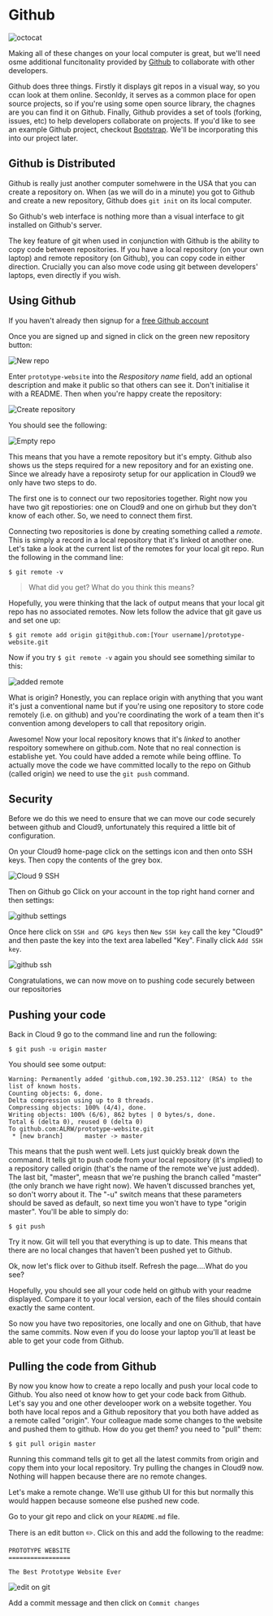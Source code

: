 Github
=======

![octocat](../images/octocat.png)

Making all of these changes on your local computer is great, but we'll need osme additional funcitonality provided by [Github](https://github.com/) to collaborate with other developers.

Github does three things. Firstly it displays git repos in a visual way, so you ccan look at them online. Seconldy, it serves as a common place for open source projects, so if you're using some open source library, the chagnes are you can find it on Github. Finally, Github provides a set of tools (forking, issues, etc) to help developers collaborate on projects. If you'd like to see an example Github project, checkout [Bootstrap](https://github.com/twbs/bootstrap). We'll be incorporating this into our project later.

Github is Distributed 
--------------------
Github is really just another computer somehwere in the USA that you can create a repository on. When (as we will do in a minute) you got to Github and create a new repository, Github does `git init` on its local computer.

So Github's web interface is nothing more than a visual interface to git installed on Github's server.

The key feature of git when used in conjunction with Github is the ability to copy code between repositories. If you have a local repository (on your own laptop) and remote repository (on Github), you can copy code in either direction. Crucially you can also move code using git between developers' laptops, even directly if you wish.

Using Github
------------

If you haven't already then signup for a [free Github account](https://github.com/join)

Once you are signed up and signed in click on the green new repository button:

![New repo](../images/newRepo.png)

Enter `prototype-website` into the *Respository name* field, add an optional description and make it public so that others can see it. Don't initialise it with a README. Then when you're happy create the repository:

![Create repository](../images/repoSetup)

You should see the following:

![Empty repo](../images/emptyRepo)

This means that you have a remote repository but it's empty. Github also shows us the steps required for a new repository and for an existing one. Since we already have a reposiroty setup for our application in Cloud9 we only have two steps to do.

The first one is to connect our two repositories together. Right now you have two git repostiories: one on Cloud9 and one on girhub but they don't know of each other. So, we need to connect them first.

Connecting two repositories is done by creating something called a *remote*. This is simply a record in a local repository that it's linked ot another one. Let's take a look at the current list of the remotes for your local git repo. Run the following in the command line:

```
$ git remote -v
```

> What did you get? What do you think this means?

Hopefully, you were thinking that the lack of output means that your local git repo has no associated remotes. Now lets follow the advice that git gave us and set one up:

```
$ git remote add origin git@github.com:[Your username]/prototype-website.git
```

Now if you try `$ git remote -v` again you should see something similar to this:

![added remote](../images/addedRemote.png)

What is origin? Honestly, you can replace origin with anything that you want it's just a conventional name but if you're using one repository to store code remotely (i.e. on github) and you're coordinating the work of a team then it's convention among developers to call that repository origin.

Awesome! Now your local repository knows that it's *linked* to another respoitory somewhere on github.com. Note that no real connection is establishe yet. You could have added a remote while being offline. To actually move the code we have committed locally to the repo on Github (called origin) we need to use the `git push` command. 

Security
--------

Before we do this we need to ensure that we can move our code securely between github and Cloud9, unfortunately this required a little bit of configuration.

On your Cloud9 home-page click on the settings icon and then onto SSH keys. Then copy the contents of the grey box.

![Cloud 9 SSH](../images/cloud9SSH.png)

Then on Github go Click on your account in the top right hand corner and then settings:

![github settings](../images/githubSettings.png)

Once here click on `SSH and GPG keys` then `New SSH key` call the key "Cloud9" and then paste the key into the text area labelled "Key". Finally click `Add SSH key`. 

![github ssh](../images/githubSSH.png)

Congratulations, we can now move on to pushing code securely between our repositories

Pushing your code
---------------

Back in Cloud 9 go to the command line and run the following:

```
$ git push -u origin master
```

You should see some output:

```
Warning: Permanently added 'github.com,192.30.253.112' (RSA) to the list of known hosts.
Counting objects: 6, done.
Delta compression using up to 8 threads.
Compressing objects: 100% (4/4), done.
Writing objects: 100% (6/6), 862 bytes | 0 bytes/s, done.
Total 6 (delta 0), reused 0 (delta 0)
To github.com:ALRW/prototype-website.git
 * [new branch]      master -> master
 ```

 This means that the push went well. Lets just quickly break down the command. It tells git to push code from your local repository (it's implied) to a repository called origin (that's the name of the remote we've just added). The last bit, "master", measn that we're pushing the branch called "master" (the only branch we have right now). We haven't discussed branches yet, so don't worry about it. The "-u" switch means that these parameters should be saved as default, so next time you won't have to type "origin master". You'll be able to simply do:

 ```
 $ git push
 ```

 Try it now. Git will tell you that everything is up to date. This means that there are no local changes that haven't been pushed yet to Github.

 Ok, now let's flick over to Github itself. Refresh the page....What do you see?

 Hopefully, you should see all your code held on github with your readme displayed. Compare it to your local version, each of the files should contain exactly the same content.

 So now you have two repositories, one locally and one on Github, that have the same commits. Now even if you do loose your laptop you'll at least be able to get your code from Github.

Pulling the code from Github
---------------------------

By now you know how to create a repo locally and push your local code to Github. You also need ot know how to get your code back from Github. Let's say you and one other develooper work on a website together. You both have local repos and a Github repository that you both have added as a remote called "origin". Your colleague made some changes to the website and pushed them to github. How do you get them? you need to "pull" them:

```
$ git pull origin master
```

Running this command tells git to get all the latest commits from origin and copy them into your local repository. Try pulling the changes in Cloud9 now. Nothing will happen because there are no remote changes.

Let's make a remote change. We'll use github UI for this but normally this would happen because someone else pushed new code.

Go to your git repo and click on your `README.md` file.

There is an edit button :pencil2:. Click on this and add the following to the readme:

```
PROTOTYPE WEBSITE
=================

The Best Prototype Website Ever
```

![edit on git](../images/editOnGit.png)

Add a commit message and then click on `Commit changes`


